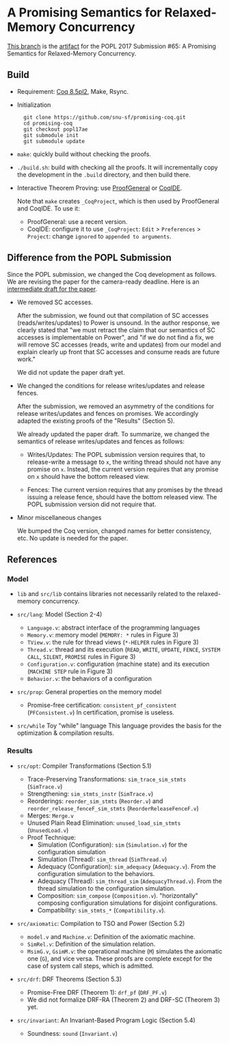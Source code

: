# A Promising Semantics for Relaxed-Memory Concurrency

[This branch](https://github.com/snu-sf/promising-coq/tree/popl17ae) is the [artifact](http://conf.researchr.org/track/POPL-2017/ArtifactEvaluation) for the POPL 2017 Submission #65: A Promising Semantics for Relaxed-Memory Concurrency.

## Build

- Requirement: [Coq 8.5pl2](https://coq.inria.fr/download), Make, Rsync.

- Initialization

        git clone https://github.com/snu-sf/promising-coq.git
        cd promising-coq
        git checkout popl17ae
        git submodule init
        git submodule update

- `make`: quickly build without checking the proofs.

- `./build.sh`: build with checking all the proofs.  It will incrementally copy the development in the `.build` directory, and then build there.

- Interactive Theorem Proving: use [ProofGeneral](https://proofgeneral.github.io/) or [CoqIDE](https://coq.inria.fr/download).

  Note that `make` creates `_CoqProject`, which is then used by ProofGeneral and CoqIDE. To use it:

    + ProofGeneral: use a recent version.
    + CoqIDE: configure it to use `_CoqProject`: `Edit` > `Preferences` > `Project`: change `ignored` to `appended to arguments`.

## Difference from the POPL Submission

Since the POPL submission, we changed the Coq development as follows. We are revising the paper for the camera-ready deadline. Here is an [intermediate draft for the paper](http://sf.snu.ac.kr/promising/release/promising.pdf).

- We removed SC accesses.

  After the submission, we found out that compilation of SC accesses (reads/writes/updates) to Power is unsound. In the author response, we clearly stated that "we must retract the claim that our semantics of SC accesses is implementable on Power", and "if we do not find a fix, we will remove SC accesses (reads, write and updates) from our model and explain clearly up front that SC accesses and consume reads are future work."

  We did not update the paper draft yet.

- We changed the conditions for release writes/updates and release fences.

  After the submission, we removed an asymmetry of the conditions for release writes/updates and fences on promises. We accordingly adapted the existing proofs of the "Results" (Section 5).

  We already updated the paper draft.  To summarize, we changed the semantics of release writes/updates and fences as follows:

    + Writes/Updates: The POPL submission version requires that, to release-write a message to `x`, the writing thread should not have any promise on `x`. Instead, the current version requires that any promise on `x` should have the bottom released view.

    + Fences: The current version requires that any promises by the thread issuing a release fence, should have the bottom released view.  The POPL submission version did not require that.

- Minor miscellaneous changes

  We bumped the Coq version, changed names for better consistency, etc. No update is needed for the paper.

## References

### Model

- `lib` and `src/lib` contains libraries not necessarily related to the relaxed-memory concurrency.

- `src/lang`: Model (Section 2-4)
    + `Language.v`: abstract interface of the programming languages
    + `Memory.v`: memory model (`MEMORY: *` rules in Figure 3)
    + `TView.v`: the rule for thread views (`*-HELPER` rules in Figure 3)
    + `Thread.v`: thread and its execution (`READ`, `WRITE`, `UPDATE`, `FENCE`, `SYSTEM CALL`, `SILENT`, `PROMISE` rules in Figure 3)
    + `Configuration.v`: configuration (machine state) and its execution (`MACHINE STEP` rule in Figure 3)
    + `Behavior.v`: the behaviors of a configuration

- `src/prop`: General properties on the memory model
    + Promise-free certification: `consistent_pf_consistent` (`PFConsistent.v`)
      In certification, promise is useless.

- `src/while` Toy "while" language
  This language provides the basis for the optimization & compilation results.

### Results

- `src/opt`: Compiler Transformations (Section 5.1)
    + Trace-Preserving Transformations: `sim_trace_sim_stmts` (`SimTrace.v`)
    + Strengthening: `sim_stmts_instr` (`SimTrace.v`)
    + Reorderings: `reorder_sim_stmts` (`Reorder.v`) and `reorder_release_fenceF_sim_stmts` (`ReorderReleaseFenceF.v`)
    + Merges: `Merge.v`
    + Unused Plain Read Elimination: `unused_load_sim_stmts` (`UnusedLoad.v`)
    + Proof Technique:
        * Simulation (Configuration): `sim` (`Simulation.v`) for the configuration simulation
        * Simulation (Thread): `sim_thread` (`SimThread.v`)
        * Adequacy (Configuration): `sim_adequacy` (`Adequacy.v`).  From the configuration simulation to the behaviors.
        * Adequacy (Thread): `sim_thread_sim` (`AdequacyThread.v`).  From the thread simulation to the configuration simulation.
        * Composition: `sim_compose` (`Composition.v`).  "horizontally" composing configuration simulations for disjoint configurations.
        * Compatibility: `sim_stmts_*` (`Compatibility.v`).

- `src/axiomatic`: Compilation to TSO and Power (Section 5.2)
    + `model.v` and `Machine.v`: Definition of the axiomatic machine.
    + `SimRel.v`: Definition of the simulation relation.
    + `MsimG.v`, `GsimM.v`: the operational machine (`M`) simulates the axiomatic one (`G`), and vice versa.
       These proofs are complete except for the case of system call steps, which is admitted.

- `src/drf`: DRF Theorems (Section 5.3)
    + Promise-Free DRF (Theorem 1): `drf_pf` (`DRF_PF.v`)
    + We did not formalize DRF-RA (Theorem 2) and DRF-SC (Theorem 3) yet.

- `src/invariant`: An Invariant-Based Program Logic (Section 5.4)
    + Soundness: `sound` (`Invariant.v`)
